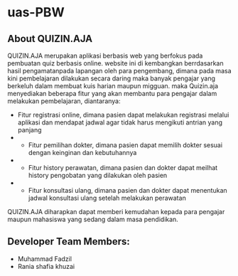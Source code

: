 # uas-PBW

## About QUIZIN.AJA  
QUIZIN.AJA merupakan aplikasi berbasis web yang berfokus pada pembuatan quiz berbasis online. website ini di kembangkan berrdasarkan hasil pengamatanpada lapangan oleh para pengembang, dimana pada masa kini pembelajaran dilakukan secara daring maka banyak pengajar yang berkeluh dalam membuat kuis harian maupun migguan. maka Quizin.aja menyediakan beberapa fitur yang akan membantu para pengajar dalam melakukan pembelajaran, diantaranya:  

- Fitur registrasi online, dimana pasien dapat melakukan registrasi melalui aplikasi dan mendapat jadwal agar tidak harus mengikuti antrian yang panjang 
- - Fitur pemilihan dokter, dimana pasien dapat memilih dokter sesuai dengan keinginan dan kebutuhannya 
- - Fitur history perawatan, dimana pasien dan dokter dapat meilhat history pengobatan yang dilakukan oleh pasien 
- - Fitur konsultasi ulang, dimana pasien dan dokter dapat menentukan jadwal konsultasi ulang setelah melakukan perawatan  

QUIZIN.AJA diharapkan dapat memberi kemudahan kepada para pengajar maupun mahasiswa yang sedang dalam masa pendidikan.  

## Developer Team Members:  
- Muhammad Fadzil 
- Rania shafia khuzai
